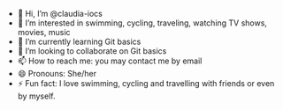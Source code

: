 - 👋 Hi, I’m @claudia-iocs
- 👀 I’m interested in swimming, cycling, traveling, watching TV shows, movies, music
- 🌱 I’m currently learning Git basics
- 💞️ I’m looking to collaborate on Git basics
- 📫 How to reach me: you may contact me by email
- 😄 Pronouns: She/her
- ⚡ Fun fact: I love swimming, cycling and travelling with friends or even by myself.

<!---
claudia-iocs/claudia-iocs is a ✨ special ✨ repository because its `README.md` (this file) appears on your GitHub profile.
You can click the Preview link to take a look at your changes.
--->
